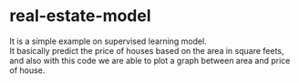 # real-estate-model
It is a simple example on supervised learning model. 
<br>
It basically predict the price of houses based on the area in square feets, and also with this code we are able to plot a graph between area and price of house.
